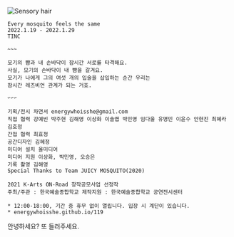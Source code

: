 ![Sensory hair](https://user-images.githubusercontent.com/90887934/149336786-b8b2ad3d-b0a9-451b-be96-577f1306958b.png)

```
Every mosquito feels the same
2022.1.19 - 2022.1.29
TINC

✁✁✁

모기의 뺨과 내 손바닥이 잠시간 서로를 타격해요.
사실, 모기의 손바닥이 내 뺨을 갈겨요.
모기가 나에게 그의 여섯 개의 입술을 삽입하는 순간 우리는
잠시간 레즈비언 관계가 되는 거죠.

✃✃✃

기획/전시 차연서 energywhoisshe@gmail.com
직접 협력 강예빈 박주현 김해영 이상화 이솔엽 박민영 임다울 유명민 이윤수 안현진 최혜라 김호정
간접 협력 최효정
공간디자인 김혜정
미디어 설치 올미디어
미디어 지원 이상화, 박민영, 오승은
기록 촬영 김해영
Special Thanks to Team JUICY MOSQUITO(2020)

2021 K-Arts ON-Road 창작공모사업 선정작
주최/주관 : 한국예술종합학교 제작지원 : 한국예술종합학교 공연전시센터
```

```
* 12:00-18:00, 기간 중 휴무 없이 열립니다. 입장 시 계단이 있습니다.
* energywhoisshe.github.io/119
```


안녕하세요? 또 들러주세요.

